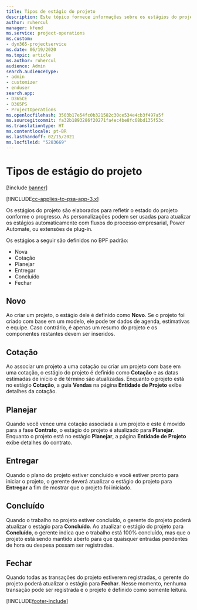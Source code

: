 ```yaml
---
title: Tipos de estágio do projeto
description: Este tópico fornece informações sobre os estágios do projeto.
author: ruhercul
manager: kfend
ms.service: project-operations
ms.custom:
- dyn365-projectservice
ms.date: 06/19/2020
ms.topic: article
ms.author: ruhercul
audience: Admin
search.audienceType:
- admin
- customizer
- enduser
search.app:
- D365CE
- D365PS
- ProjectOperations
ms.openlocfilehash: 3503b17e54fc0b321582c30ce534e4cb3f497a5f
ms.sourcegitcommit: fa32b1893286f20271fa4ec4be8fc68bd135f53c
ms.translationtype: HT
ms.contentlocale: pt-BR
ms.lasthandoff: 02/15/2021
ms.locfileid: "5283669"
---
```

# <a name="project-stage-types"></a>Tipos de estágio do projeto 

[!include [banner](../includes/psa-now-project-operations.md)]

[!INCLUDE[cc-applies-to-psa-app-3.x](../includes/cc-applies-to-psa-app-3x.md)]

Os estágios do projeto são elaborados para refletir o estado do projeto conforme o progresso. As personalizações podem ser usadas para atualizar os estágios automaticamente com fluxos do processo empresarial, Power Automate, ou extensões de plug-in.

Os estágios a seguir são definidos no BPF padrão:

- Nova
- Cotação
- Planejar
- Entregar
- Concluído
- Fechar 

## <a name="new"></a>Novo

Ao criar um projeto, o estágio dele é definido como **Novo**. Se o projeto foi criado com base em um modelo, ele pode ter dados de agenda, estimativas e equipe. Caso contrário, é apenas um resumo do projeto e os componentes restantes devem ser inseridos.

## <a name="quote"></a>Cotação

Ao associar um projeto a uma cotação ou criar um projeto com base em uma cotação, o estágio do projeto é definido como **Cotação** e as datas estimadas de início e de término são atualizadas. Enquanto o projeto está no estágio **Cotação**, a guia **Vendas** na página **Entidade de Projeto** exibe detalhes da cotação.

## <a name="plan"></a>Planejar

Quando você vence uma cotação associada a um projeto e este é movido para a fase **Contrato**, o estágio do projeto é atualizado para **Planejar**. Enquanto o projeto está no estágio **Planejar**, a página **Entidade de Projeto** exibe detalhes do contrato.

## <a name="deliver"></a>Entregar

Quando o plano do projeto estiver concluído e você estiver pronto para iniciar o projeto, o gerente deverá atualizar o estágio do projeto para **Entregar** a fim de mostrar que o projeto foi iniciado.

## <a name="complete"></a>Concluído 

Quando o trabalho no projeto estiver concluído, o gerente do projeto poderá atualizar o estágio para **Concluído**. Ao atualizar o estágio do projeto para **Concluído**, o gerente indica que o trabalho está 100% concluído, mas que o projeto está sendo mantido aberto para que quaisquer entradas pendentes de hora ou despesa possam ser registradas.

## <a name="close"></a>Fechar

Quando todas as transações do projeto estiverem registradas, o gerente do projeto poderá atualizar o estágio para **Fechar**. Nesse momento, nenhuma transação pode ser registrada e o projeto é definido como somente leitura.


[!INCLUDE[footer-include](../includes/footer-banner.md)]